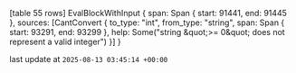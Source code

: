 [table 55 rows]
EvalBlockWithInput { span: Span { start: 91441, end: 91445 }, sources: [CantConvert { to_type: &quot;int&quot;, from_type: &quot;string&quot;, span: Span { start: 93291, end: 93299 }, help: Some(&quot;string \&quot;&gt;= 0\&quot; does not represent a valid integer&quot;) }] }

last update at `2025-08-13 03:45:14 +00:00`
